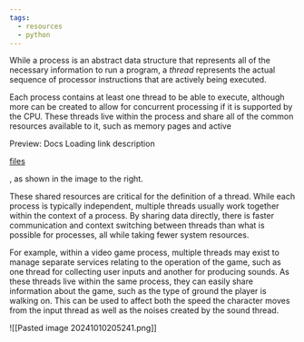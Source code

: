 ```yaml
---
tags:
  - resources
  - python
---
```

While a process is an abstract data structure that represents all of the necessary information to run a program, a _thread_ represents the actual sequence of processor instructions that are actively being executed.

Each process contains at least one thread to be able to execute, although more can be created to allow for concurrent processing if it is supported by the CPU. These threads live within the process and share all of the common resources available to it, such as memory pages and active

Preview: Docs Loading link description

[files](https://www.codecademy.com/resources/docs/python/files)

, as shown in the image to the right.

These shared resources are critical for the definition of a thread. While each process is typically independent, multiple threads usually work together within the context of a process. By sharing data directly, there is faster communication and context switching between threads than what is possible for processes, all while taking fewer system resources.

For example, within a video game process, multiple threads may exist to manage separate services relating to the operation of the game, such as one thread for collecting user inputs and another for producing sounds. As these threads live within the same process, they can easily share information about the game, such as the type of ground the player is walking on. This can be used to affect both the speed the character moves from the input thread as well as the noises created by the sound thread.

![[Pasted image 20241010205241.png]]